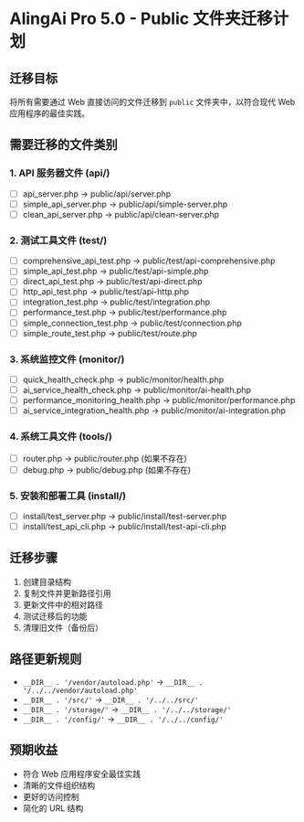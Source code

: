 # AlingAi Pro 5.0 - Public 文件夹迁移计划

## 迁移目标
将所有需要通过 Web 直接访问的文件迁移到 `public` 文件夹中，以符合现代 Web 应用程序的最佳实践。

## 需要迁移的文件类别

### 1. API 服务器文件 (api/)
- [ ] api_server.php → public/api/server.php
- [ ] simple_api_server.php → public/api/simple-server.php  
- [ ] clean_api_server.php → public/api/clean-server.php

### 2. 测试工具文件 (test/)
- [ ] comprehensive_api_test.php → public/test/api-comprehensive.php
- [ ] simple_api_test.php → public/test/api-simple.php
- [ ] direct_api_test.php → public/test/api-direct.php
- [ ] http_api_test.php → public/test/api-http.php
- [ ] integration_test.php → public/test/integration.php
- [ ] performance_test.php → public/test/performance.php
- [ ] simple_connection_test.php → public/test/connection.php
- [ ] simple_route_test.php → public/test/route.php

### 3. 系统监控文件 (monitor/)
- [ ] quick_health_check.php → public/monitor/health.php
- [ ] ai_service_health_check.php → public/monitor/ai-health.php
- [ ] performance_monitoring_health.php → public/monitor/performance.php
- [ ] ai_service_integration_health.php → public/monitor/ai-integration.php

### 4. 系统工具文件 (tools/)
- [ ] router.php → public/router.php (如果不存在)
- [ ] debug.php → public/debug.php (如果不存在)

### 5. 安装和部署工具 (install/)
- [ ] install/test_server.php → public/install/test-server.php
- [ ] install/test_api_cli.php → public/install/test-api-cli.php

## 迁移步骤
1. 创建目录结构
2. 复制文件并更新路径引用
3. 更新文件中的相对路径
4. 测试迁移后的功能
5. 清理旧文件（备份后）

## 路径更新规则
- `__DIR__ . '/vendor/autoload.php'` → `__DIR__ . '/../../vendor/autoload.php'`
- `__DIR__ . '/src/'` → `__DIR__ . '/../../src/'`
- `__DIR__ . '/storage/'` → `__DIR__ . '/../../storage/'`
- `__DIR__ . '/config/'` → `__DIR__ . '/../../config/'`

## 预期收益
- 符合 Web 应用程序安全最佳实践
- 清晰的文件组织结构
- 更好的访问控制
- 简化的 URL 结构
